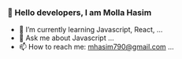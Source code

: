 ### 👋 Hello developers, I am Molla Hasim

<!--
**HasimMolla/HasimMolla** is a ✨ _special_ ✨ repository because its `README.md` (this file) appears on your GitHub profile.

Here are some ideas to get you started:
-->
- 🌱 I’m currently learning  Javascript, React, ...
- 💬 Ask me about Javascript ...
- 📫 How to reach me: mhasim790@gmail.com ...


